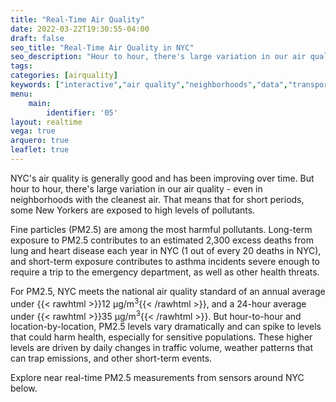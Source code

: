 ```yaml
---
title: "Real-Time Air Quality"
date: 2022-03-22T19:30:55-04:00
draft: false
seo_title: "Real-Time Air Quality in NYC"
seo_description: "Hour to hour, there's large variation in our air quality - even in neighborhoods with the cleanest air."
tags: 
categories: [airquality]
keywords: ["interactive","air quality","neighborhoods","data","transportation","buildings","emissions","exhaust","cars","traffic"]
menu:
    main:
        identifier: '05'
layout: realtime
vega: true
arquero: true
leaflet: true
---
```


NYC's air quality is generally good and has been improving over time. But hour to hour, there's large variation in our air quality - even in neighborhoods with the cleanest air. That means that for short periods, some New Yorkers are exposed to high levels of pollutants.

Fine particles (PM2.5) are among the most harmful pollutants. Long-term exposure to PM2.5 contributes to an estimated 2,300 excess deaths from lung and heart disease each year in NYC (1 out of every 20 deaths in NYC), and short-term exposure contributes to asthma incidents severe enough to require a trip to the emergency department, as well as other health threats.

For PM2.5, NYC meets the national air quality standard of an annual average under {{< rawhtml >}}12 μg/m<sup>3</sup>{{< /rawhtml >}}, and a 24-hour average under {{< rawhtml >}}35 μg/m<sup>3</sup>{{< /rawhtml >}}. But hour-to-hour and location-by-location, PM2.5 levels vary dramatically and can spike to levels that could harm health, especially for sensitive populations. These higher levels are driven by daily changes in traffic volume, weather patterns that can trap emissions, and other short-term events.

Explore near real-time PM2.5 measurements from sensors around NYC below.